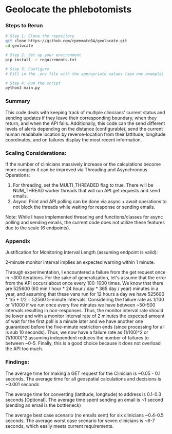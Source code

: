 # Geolocate the phlebotomists

### Steps to Rerun

```bash
# Step 1: Clone the repository
git clone https://github.com/rpenmatc04/geolocate.git
cd geolocate

# Step 2: Set up your environment
pip install -r requirements.txt

# Step 3: Configure
# Fill in the .env file with the appropriate values (see env.example)

# Step 4: Run the script
python3 main.py
``` 

### Summary

This code deals with keeping track of multiple clinicians' current status and sending updates if they leave their corresponding boundary, when they return, and when the API fails. Additionally, this code can the send different levels of alerts depending on the distance (configurable), send the current human readabale location by reverse-location from their lattitude, longitude coordinates, and on failures display the most recent information. 

### Scaling Considerations: 

If the number of clinicians massively increase or the calculations become more complex it can be improved via Threading and Asynchronous Operations:

1. For threading, set the MULTI_THREADED flag to true. There will be NUM_THREAD worker threads that will run API get requests and send emails.
2. Async: Print and API polling can be done via async + await operations to not block the threads while waiting for response or sending emails.

Note: While I have implemented threading and functions/classes for async polling and sending emails, the current code does not utilize these features due to the scale (6 endpoints).  

### Appendix 

Justification for Monitoring Interval Length (assuming endpoint is valid):

2-minute monitor interval implies an expected warning within 1 minute.

Through experimentation, I encountered a failure from the get request once in ~300 iterations. For the sake of generalization, let's assume that the error from the API occurs about once every 100-1000 times. We know that there are 525600 (60 min / hour * 24 hour / day * 365 day / year) minutes in a year, and assuming that these vans run for 12 hours a day we have 525600 * 1/5 * 1/2  = 52560 5-minute intervals. Considering the failure rate as 1/100 or 1/1000 if we run once every five minutes we have between ~50-500 intervals resulting in non-responses. Thus, the monitor interval rate should be lower and with a monitor interval rate of 2 minutes the expected amount of wait for the first poll is a minute later and we have another one guaranteed before the five-minute restriction ends (since processing for all is sub 10 seconds). Thus, we now have a failure rate as (1/100)^2 or (1/1000)^2 assuming independent reduces the number of failures to between ~0-5. Finally, this is a good choice because it does not overload the API too much. 

### Findings: 

The average time for making a GET request for the Clinician is ~0.05 - 0.1 seconds. The average time for all geospatial calculations and decisions is ~0.001 seconds

The average time for converting (lattitude, longitude) to address is 0.1-0.3 seconds [Optional]. The average time spent sending an email is ~1 second (sending an email is the bottleneck)

The average best case scenario (no emails sent) for six clinicians ~0.4-0.5 seconds. The average worst case scenario for seven clinicians is ~6-7 seconds, which easily meets current requirements.  
